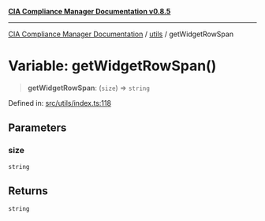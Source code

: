 [**CIA Compliance Manager Documentation v0.8.5**](../../README.md)

***

[CIA Compliance Manager Documentation](../../modules.md) / [utils](../README.md) / getWidgetRowSpan

# Variable: getWidgetRowSpan()

> **getWidgetRowSpan**: (`size`) => `string`

Defined in: [src/utils/index.ts:118](https://github.com/Hack23/cia-compliance-manager/blob/3ae0301247f765ba03c8c0fe645db4718bb8af76/src/utils/index.ts#L118)

## Parameters

### size

`string`

## Returns

`string`
